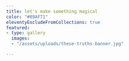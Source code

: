 ```yaml
---
title: let's make something magical
color: "#89AF71"
eleventyExcludeFromCollections: true
featured:
- type: gallery
  images:
  - "/assets/uploads/these-truths-banner.jpg"

---
```

